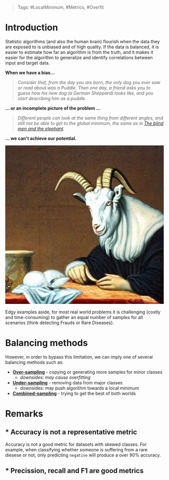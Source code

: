 >Tags:  #LocalMinimum, #Metrics, #Overfit

# Introduction

Statistic algorithms (and also the human brain) flourish when the data they are exposed to is unbiased and of high quality. If the data is balanced, it is easier to estimate how far an algorithm is from the truth, and it makes it easier for the algorithm to generalize and identify correlations between input and target data.

**When we have a bias...**

> *Consider that, from the day you are born, the only dog you ever saw or read about was a Puddle. Then one day, a friend asks you to guess how his new dog (a German Sheppard) looks like, and you start describing him as a puddle.*

**... or an incomplete picture of the problem ...**

>*Different people can look at the same thing from different angles, and still not be able to get to the global minimum, the same as in [The blind men and the elephant](https://en.wikipedia.org/wiki/Blind_men_and_an_elephant#:~:text=The%20parable%20of%20the%20blind,the%20side%20or%20the%20tusk.).*

**... we can't achieve our potential.**

![](../media/imbalanced_datasets/introduction.jpeg)

Edgy examples aside, for most real world problems it is challenging (costly and time-consuming) to gather an equal number of samples for all scenarios (think detecting Frauds or Rare Diseases). 

# Balancing methods

However, in order to bypass this limitation, we can imply one of several balancing methods such as:

* **[Over-sampling](Over-sampling.md)** - copying or generating more samples for minor classes
	* *downsides: may cause overfitting*
* **[Under-sampling](Under-sampling)** - removing data from major classes
	* downsides: may push algorithm towards a local minimum
* **[Combined-sampling](Combined-sampling.md)** - trying to get the best of both worlds

# Remarks

## * Accuracy is not a representative metric
Accuracy is not a good metric for datasets with skewed classes. For example, when classifying whether someone is suffering from a rare diesese or not, only predicting `negative` will produce a over 90% accuracy.

## * Precission, recall and F1 are good metrics

